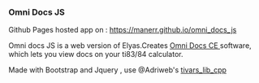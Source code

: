### Omni Docs JS

Github Pages hosted app on : https://manerr.github.io/omni_docs_js

Omni docs JS is a web version of Elyas.Creates [Omni Docs CE ](https://tiplanet.org/forum/archives_voir.php?id=4592941) software, which lets you view docs on your ti83/84 calculator.

Made with Bootstrap and Jquery , use @Adriweb's [tivars_lib_cpp](https://github.com/adriweb/tivars_lib_cpp)
